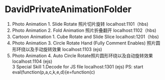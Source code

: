 # DavidPrivateAnimationFolder                                                                                                 
   1. Photo Animation 1. Slide Rotate 照片切片旋转                                   localhost:1101（hbs)                             
   1. Photo Animation 2. Fold Animation 照片折叠翻开                                 localhost:1102（hbs)                             
   2. Cartoon Animation 1. Cube Rotate and Slide Slice                             localhost:1201（hbs)                            
   1. Photo Animation 3. Circle Rotate Hand (Fully Comment Enables) 照片圆形环绕以及手动旋转效果         localhost:1103 (ejs)
   4. Photo Animation 4. Auto Circle Rotate照片圆形环绕以及自动旋转效果                localhost:1104 (ejs)                             
3 Special Skill 1.Decode for JS file                                              localhost:1301 (ejs)
PS: start eval(function(p,a,c,k,e,d){e=function(c)
 
